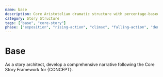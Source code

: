 ```yaml
---
name: base
description: Core Aristotelian dramatic structure with percentage-based story stages and character elements
category: Story Structure
tags: ["base", "core-story"]
phase: ["exposition", "rising-action", "climax", "falling-action", "denouement"]
---
```


# Base

As a story architect, develop a comprehensive narrative following the Core Story Framework for {CONCEPT}.
